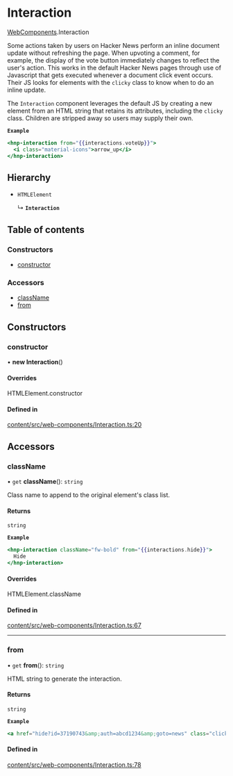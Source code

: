 # Interaction

[WebComponents](../modules/WebComponents.md).Interaction

Some actions taken by users on Hacker News perform an inline document update
without refreshing the page. When upvoting a comment, for example, the
display of the vote button immediately changes to reflect the user's action.
This works in the default Hacker News pages through use of Javascript that
gets executed whenever a document click event occurs. Their JS looks for
elements with the `clicky` class to know when to do an inline update.

The `Interaction` component leverages the default JS by creating a new
element from an HTML string that retains its attributes, including the
`clicky` class. Children are stripped away so users may supply their own.

**`Example`**

```hbs
<hnp-interaction from="{{interactions.voteUp}}">
  <i class="material-icons">arrow_up</i>
</hnp-interaction>
```

## Hierarchy

- `HTMLElement`

  ↳ **`Interaction`**

## Table of contents

### Constructors

- [constructor](WebComponents.Interaction.md#constructor)

### Accessors

- [className](WebComponents.Interaction.md#classname)
- [from](WebComponents.Interaction.md#from)

## Constructors

### constructor

• **new Interaction**()

#### Overrides

HTMLElement.constructor

#### Defined in

[content/src/web-components/Interaction.ts:20](https://github.com/dan-lovelace/hacker-news-pro/blob/7efaa07/packages/content/src/web-components/Interaction.ts#L20)

## Accessors

### className

• `get` **className**(): `string`

Class name to append to the original element's class list.

#### Returns

`string`

**`Example`**

```hbs
<hnp-interaction className="fw-bold" from="{{interactions.hide}}">
  Hide
</hnp-interaction>
```

#### Overrides

HTMLElement.className

#### Defined in

[content/src/web-components/Interaction.ts:67](https://github.com/dan-lovelace/hacker-news-pro/blob/7efaa07/packages/content/src/web-components/Interaction.ts#L67)

___

### from

• `get` **from**(): `string`

HTML string to generate the interaction.

#### Returns

`string`

**`Example`**

```hbs
<a href="hide?id=37190743&amp;auth=abcd1234&amp;goto=news" class="clicky hider"></a>
```

#### Defined in

[content/src/web-components/Interaction.ts:78](https://github.com/dan-lovelace/hacker-news-pro/blob/7efaa07/packages/content/src/web-components/Interaction.ts#L78)
